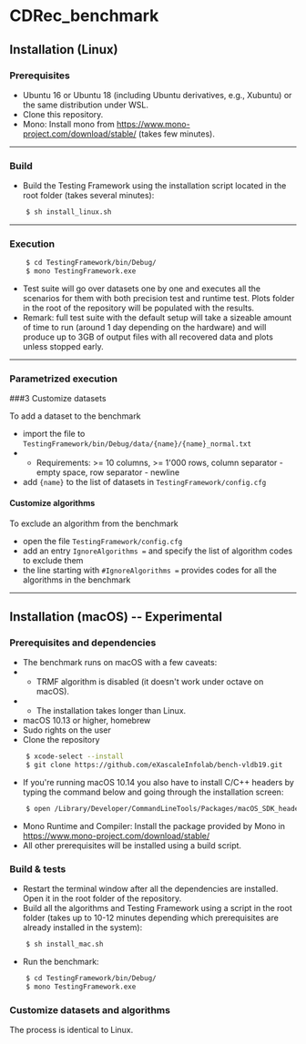 # CDRec_benchmark

## Installation (Linux)

### Prerequisites 
- Ubuntu 16 or Ubuntu 18 (including Ubuntu derivatives, e.g., Xubuntu) or the same distribution under WSL.
- Clone this repository.
- Mono: Install mono from https://www.mono-project.com/download/stable/ (takes few minutes).

___


### Build

- Build the Testing Framework using the installation script located in the root folder (takes several minutes):
```bash
    $ sh install_linux.sh
```
___

### Execution


```bash
    $ cd TestingFramework/bin/Debug/
    $ mono TestingFramework.exe
```


- Test suite will go over datasets one by one and executes all the scenarios for them with both precision test and runtime test. Plots folder in the root of the repository will be populated with the results.
- Remark: full test suite with the default setup will take a sizeable amount of time to run (around 1 day depending on the hardware) and will produce up to 3GB of output files with all recovered data and plots unless stopped early.

___

### Parametrized execution

###3 Customize datasets

To add a dataset to the benchmark
- import the file to `TestingFramework/bin/Debug/data/{name}/{name}_normal.txt`
- - Requirements: >= 10 columns, >= 1'000 rows, column separator - empty space, row separator - newline
- add `{name}` to the list of datasets in `TestingFramework/config.cfg`

#### Customize algorithms

To exclude an algorithm from the benchmark
- open the file `TestingFramework/config.cfg`
- add an entry `IgnoreAlgorithms =` and specify the list of algorithm codes to exclude them
- the line starting with `#IgnoreAlgorithms =` provides codes for all the algorithms in the benchmark

___

## Installation (macOS) -- Experimental

### Prerequisites and dependencies 

- The benchmark runs on macOS with a few caveats:
- - TRMF algorithm is disabled (it doesn't work under octave on macOS).
- - The installation takes longer than Linux.
- macOS 10.13 or higher, homebrew
- Sudo rights on the user
- Clone the repository
```bash
    $ xcode-select --install
    $ git clone https://github.com/eXascaleInfolab/bench-vldb19.git
```
- If you're running macOS 10.14 you also have to install C/C++ headers by typing the command below and going through the installation screen:
```bash
    $ open /Library/Developer/CommandLineTools/Packages/macOS_SDK_headers_for_macOS_10.14.pkg
```
- Mono Runtime and Compiler: Install the package provided by Mono in https://www.mono-project.com/download/stable/
- All other prerequisites will be installed using a build script.

### Build & tests

- Restart the terminal window after all the dependencies are installed. Open it in the root folder of the repository.
- Build all the algorithms and Testing Framework using a script in the root folder (takes up to 10-12 minutes depending which prerequisites are already installed in the system):
```bash
    $ sh install_mac.sh
```
- Run the benchmark:
```bash
    $ cd TestingFramework/bin/Debug/
    $ mono TestingFramework.exe
```

### Customize datasets and algorithms

The process is identical to Linux.
